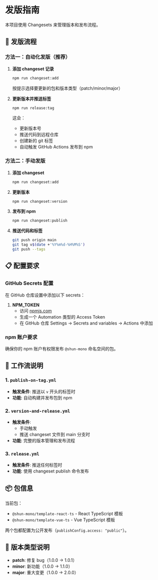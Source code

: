 # 发版指南

本项目使用 Changesets 来管理版本和发布流程。

## 🚀 发版流程

### 方法一：自动化发版（推荐）

1. **添加 changeset 记录**
   ```bash
   npm run changeset:add
   ```
   按提示选择要更新的包和版本类型（patch/minor/major）

2. **更新版本并推送标签**
   ```bash
   npm run release:tag
   ```
   这会：
   - 更新版本号
   - 推送代码到远程仓库
   - 创建新的 git 标签
   - 自动触发 GitHub Actions 发布到 npm

### 方法二：手动发版

1. **添加 changeset**
   ```bash
   npm run changeset:add
   ```

2. **更新版本**
   ```bash
   npm run changeset:version
   ```

3. **发布到 npm**
   ```bash
   npm run changeset:publish
   ```

4. **推送代码和标签**
   ```bash
   git push origin main
   git tag v$(date +'%Y%m%d-%H%M%S')
   git push --tags
   ```

## 📋 配置要求

### GitHub Secrets 配置

在 GitHub 仓库设置中添加以下 secrets：

1. **NPM_TOKEN**
   - 访问 [npmjs.com](https://www.npmjs.com)
   - 生成一个 Automation 类型的 Access Token
   - 在 GitHub 仓库 Settings → Secrets and variables → Actions 中添加

### npm 账户要求

确保你的 npm 账户有权限发布 `@shun-mono` 命名空间的包。

## 🔄 工作流说明

### 1. `publish-on-tag.yml`
- **触发条件**: 推送以 `v` 开头的标签时
- **功能**: 自动构建并发布包到 npm

### 2. `version-and-release.yml`
- **触发条件**: 
  - 手动触发
  - 推送 changeset 文件到 main 分支时
- **功能**: 完整的版本管理和发布流程

### 3. `release.yml`
- **触发条件**: 推送任何标签时
- **功能**: 使用 changeset publish 命令发布

## 📦 包信息

当前包：
- `@shun-mono/template-react-ts` - React TypeScript 模板
- `@shun-mono/template-vue-ts` - Vue TypeScript 模板

两个包都配置为公开发布（`publishConfig.access: "public"`）。

## 🎯 版本类型说明

- **patch**: 修复 bug（1.0.0 → 1.0.1）
- **minor**: 新功能（1.0.0 → 1.1.0）
- **major**: 重大变更（1.0.0 → 2.0.0） 